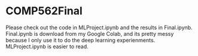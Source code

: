 # COMP562Final
Please check out the code in MLProject.ipynb and the results in Final.ipynb. 
Final.ipynb is download from my Google Colab, and its pretty messy because I only use it to do the deep learning experienments. 
MLProject.ipynb is easier to read.
